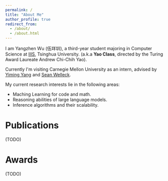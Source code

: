 ```yaml
---
permalink: /
title: "About Me"
author_profile: true
redirect_from: 
  - /about/
  - /about.html
---
```



I am Yangzhen Wu (伍垟圳), a third-year student majoring in Computer Science at [IIIS](https://iiis.tsinghua.edu.cn/en/about/), Tsinghua University. (a.k.a **Yao Class**, directed by the Turing Award Laureate Andrew Chi-Chih Yao).

Currently I'm visiting Carnegie Mellon University as an intern, advised by [Yiming Yang](https://www.cs.cmu.edu/~./yiming/) and [Sean Welleck](https://wellecks.com/).

My current research interests lie in the following areas:
- Maching Learning for code and math.
- Reasoning abilities of large language models.
- Inference algorithms and their scalability.



Publications
======
(TODO)

Awards
======
(TODO)


